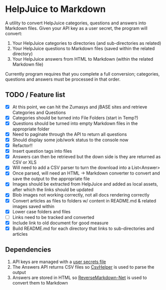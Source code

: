 # HelpJuice to Markdown

A utility to convert HelpJuice categories, questions and answers into Markdown files. Given your API key as a user secret, the program will convert:

1. Your HelpJuice categories to directories (and sub-directories as related)
2. Your HelpJuice questions to Markdown files (saved within the related directory)
3. Your HelpJuice answers from HTML to Markdown (within the related Markdown file)

Currently program requires that you complete a full conversion; categories, questions and answers must be processed in that order.

## TODO / Feature list

- [x] At this point, we can hit the Zumasys and jBASE sites and retrieve Categories and Questions
- [x] Categories should be turned into File Folders (start in Temp?)
- [x] Questions should be turned into empty Markdown files in the appropriate folder
- [x] Need to paginate through the API to return all questions
- [x] Should display some job/work status to the console now
- [x] Refactor!!
- [x] Insert question tags into files
- [x] Answers can then be retrieved but the down side is they are returned as CSV or XLS
- [x] Will need to add a CSV parser to turn the download into a List\<Answer\>
- [x] Once parsed, will need an HTML -> Markdown converter to convert and save the output to the appropriate file
- [x] Images should be extracted from HelpJuice and added as local assets, after which the links should be updated
- [x] Blob images not working correctly, not all docs rendering correctly
- [x] Convert articles as files to folders w/ content in README.md & related images saved within
- [x] Lower case folders and files
- [ ] Links need to be tracked and converted
- [x] Include link to old document for good measure
- [x] Build README.md for each directory that links to sub-directories and articles

## Dependencies

1. API keys are managed with a [user secrets file](https://www.twilio.com/blog/2018/05/user-secrets-in-a-net-core-console-app.html)
2. The Answers API returns CSV files so [CsvHelper](https://joshclose.github.io/CsvHelper/) is used to parse the output
3. Answers are stored in HTML so [ReverseMarkdown-Net](https://github.com/mysticmind/reversemarkdown-net) is used to convert them to Markdown

